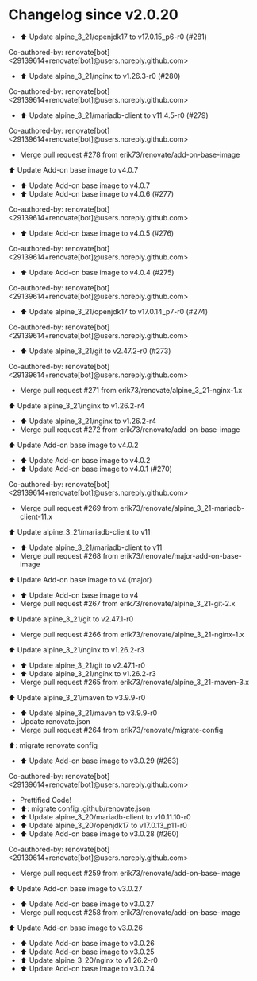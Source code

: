 # Changelog since v2.0.20
- ⬆️ Update alpine_3_21/openjdk17 to v17.0.15_p6-r0 (#281)

Co-authored-by: renovate[bot] <29139614+renovate[bot]@users.noreply.github.com> 
- ⬆️ Update alpine_3_21/nginx to v1.26.3-r0 (#280)

Co-authored-by: renovate[bot] <29139614+renovate[bot]@users.noreply.github.com> 
- ⬆️ Update alpine_3_21/mariadb-client to v11.4.5-r0 (#279)

Co-authored-by: renovate[bot] <29139614+renovate[bot]@users.noreply.github.com> 
- Merge pull request #278 from erik73/renovate/add-on-base-image

⬆️ Update Add-on base image to v4.0.7 
- ⬆️ Update Add-on base image to v4.0.7 
- ⬆️ Update Add-on base image to v4.0.6 (#277)

Co-authored-by: renovate[bot] <29139614+renovate[bot]@users.noreply.github.com> 
- ⬆️ Update Add-on base image to v4.0.5 (#276)

Co-authored-by: renovate[bot] <29139614+renovate[bot]@users.noreply.github.com> 
- ⬆️ Update Add-on base image to v4.0.4 (#275)

Co-authored-by: renovate[bot] <29139614+renovate[bot]@users.noreply.github.com> 
- ⬆️ Update alpine_3_21/openjdk17 to v17.0.14_p7-r0 (#274)

Co-authored-by: renovate[bot] <29139614+renovate[bot]@users.noreply.github.com> 
- ⬆️ Update alpine_3_21/git to v2.47.2-r0 (#273)

Co-authored-by: renovate[bot] <29139614+renovate[bot]@users.noreply.github.com> 
- Merge pull request #271 from erik73/renovate/alpine_3_21-nginx-1.x

⬆️ Update alpine_3_21/nginx to v1.26.2-r4 
- ⬆️ Update alpine_3_21/nginx to v1.26.2-r4 
- Merge pull request #272 from erik73/renovate/add-on-base-image

⬆️ Update Add-on base image to v4.0.2 
- ⬆️ Update Add-on base image to v4.0.2 
- ⬆️ Update Add-on base image to v4.0.1 (#270)

Co-authored-by: renovate[bot] <29139614+renovate[bot]@users.noreply.github.com> 
- Merge pull request #269 from erik73/renovate/alpine_3_21-mariadb-client-11.x

⬆️ Update alpine_3_21/mariadb-client to v11 
- ⬆️ Update alpine_3_21/mariadb-client to v11 
- Merge pull request #268 from erik73/renovate/major-add-on-base-image

⬆️ Update Add-on base image to v4 (major) 
- ⬆️ Update Add-on base image to v4 
- Merge pull request #267 from erik73/renovate/alpine_3_21-git-2.x

⬆️ Update alpine_3_21/git to v2.47.1-r0 
- Merge pull request #266 from erik73/renovate/alpine_3_21-nginx-1.x

⬆️ Update alpine_3_21/nginx to v1.26.2-r3 
- ⬆️ Update alpine_3_21/git to v2.47.1-r0 
- ⬆️ Update alpine_3_21/nginx to v1.26.2-r3 
- Merge pull request #265 from erik73/renovate/alpine_3_21-maven-3.x

⬆️ Update alpine_3_21/maven to v3.9.9-r0 
- ⬆️ Update alpine_3_21/maven to v3.9.9-r0 
- Update renovate.json 
- Merge pull request #264 from erik73/renovate/migrate-config

⬆️: migrate renovate config 
- ⬆️ Update Add-on base image to v3.0.29 (#263)

Co-authored-by: renovate[bot] <29139614+renovate[bot]@users.noreply.github.com> 
- Prettified Code! 
- ⬆️: migrate config .github/renovate.json 
- ⬆️ Update alpine_3_20/mariadb-client to v10.11.10-r0 
- ⬆️ Update alpine_3_20/openjdk17 to v17.0.13_p11-r0 
- ⬆️ Update Add-on base image to v3.0.28 (#260)

Co-authored-by: renovate[bot] <29139614+renovate[bot]@users.noreply.github.com> 
- Merge pull request #259 from erik73/renovate/add-on-base-image

⬆️ Update Add-on base image to v3.0.27 
- ⬆️ Update Add-on base image to v3.0.27 
- Merge pull request #258 from erik73/renovate/add-on-base-image

⬆️ Update Add-on base image to v3.0.26 
- ⬆️ Update Add-on base image to v3.0.26 
- ⬆️ Update Add-on base image to v3.0.25 
- ⬆️ Update alpine_3_20/nginx to v1.26.2-r0 
- ⬆️ Update Add-on base image to v3.0.24 
